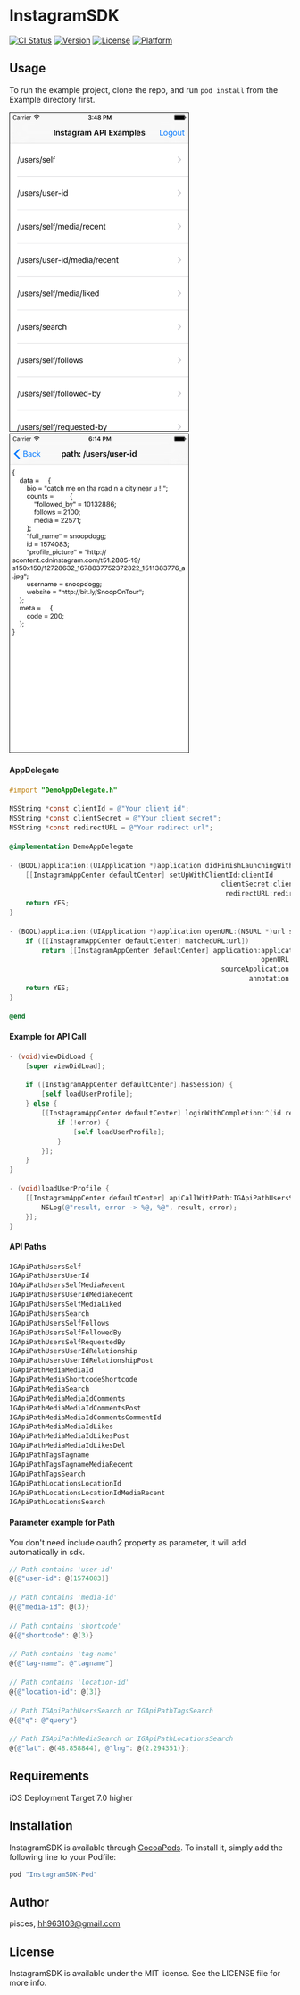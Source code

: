 # InstagramSDK

[![CI Status](http://img.shields.io/travis/pisces/InstagramSDK.svg?style=flat)](https://travis-ci.org/pisces/InstagramSDK)
[![Version](https://img.shields.io/cocoapods/v/InstagramSDK.svg?style=flat)](http://cocoapods.org/pods/InstagramSDK)
[![License](https://img.shields.io/cocoapods/l/InstagramSDK.svg?style=flat)](http://cocoapods.org/pods/InstagramSDK)
[![Platform](https://img.shields.io/cocoapods/p/InstagramSDK.svg?style=flat)](http://cocoapods.org/pods/InstagramSDK)

## Usage

To run the example project, clone the repo, and run `pod install` from the Example directory first.

<img src="ScreenShot/sh_001.png" width="320" border="1" />
<img src="ScreenShot/sh_002.png" width="320" border="1"/>

#### AppDelegate
```Objective-c
#import "DemoAppDelegate.h"

NSString *const clientId = @"Your client id";
NSString *const clientSecret = @"Your client secret";
NSString *const redirectURL = @"Your redirect url";

@implementation DemoAppDelegate

- (BOOL)application:(UIApplication *)application didFinishLaunchingWithOptions:(NSDictionary *)launchOptions {
    [[InstagramAppCenter defaultCenter] setUpWithClientId:clientId
                                                     clientSecret:clientSecret
                                                      redirectURL:redirectURL];
    return YES;
}

- (BOOL)application:(UIApplication *)application openURL:(NSURL *)url sourceApplication:(NSString *)sourceApplication annotation:(id)annotation {
    if ([[InstagramAppCenter defaultCenter] matchedURL:url])
        return [[InstagramAppCenter defaultCenter] application:application
                                                               openURL:url
                                                     sourceApplication:sourceApplication
                                                            annotation:annotation];
    return YES;
}

@end
```
#### Example for API Call
```Objective-c
- (void)viewDidLoad {
    [super viewDidLoad];
    
    if ([InstagramAppCenter defaultCenter].hasSession) {
        [self loadUserProfile];
    } else {
        [[InstagramAppCenter defaultCenter] loginWithCompletion:^(id result, NSError *error) {
            if (!error) {
                [self loadUserProfile];
            }
        }];
    }
}

- (void)loadUserProfile {
    [[InstagramAppCenter defaultCenter] apiCallWithPath:IGApiPathUsersSelf param:nil completion:^(id result, NSError *error) {
        NSLog(@"result, error -> %@, %@", result, error);
    }];
}
```

#### API Paths
```Objective-c
IGApiPathUsersSelf
IGApiPathUsersUserId
IGApiPathUsersSelfMediaRecent
IGApiPathUsersUserIdMediaRecent
IGApiPathUsersSelfMediaLiked
IGApiPathUsersSearch
IGApiPathUsersSelfFollows
IGApiPathUsersSelfFollowedBy
IGApiPathUsersSelfRequestedBy
IGApiPathUsersUserIdRelationship
IGApiPathUsersUserIdRelationshipPost
IGApiPathMediaMediaId
IGApiPathMediaShortcodeShortcode
IGApiPathMediaSearch
IGApiPathMediaMediaIdComments
IGApiPathMediaMediaIdCommentsPost
IGApiPathMediaMediaIdCommentsCommentId
IGApiPathMediaMediaIdLikes
IGApiPathMediaMediaIdLikesPost
IGApiPathMediaMediaIdLikesDel
IGApiPathTagsTagname
IGApiPathTagsTagnameMediaRecent
IGApiPathTagsSearch
IGApiPathLocationsLocationId
IGApiPathLocationsLocationIdMediaRecent
IGApiPathLocationsSearch
```

#### Parameter example for Path
You don't need include oauth2 property as parameter, it will add automatically in sdk.

```Objective-c
// Path contains 'user-id'
@{@"user-id": @(1574083)}

// Path contains 'media-id'
@{@"media-id": @(3)}

// Path contains 'shortcode'
@{@"shortcode": @(3)}

// Path contains 'tag-name'
@{@"tag-name": @"tagname"}

// Path contains 'location-id'
@{@"location-id": @(3)}

// Path IGApiPathUsersSearch or IGApiPathTagsSearch
@{@"q": @"query"}

// Path IGApiPathMediaSearch or IGApiPathLocationsSearch
@{@"lat": @(48.858844), @"lng": @(2.294351)};

```

## Requirements
iOS Deployment Target 7.0 higher

## Installation

InstagramSDK is available through [CocoaPods](http://cocoapods.org). To install
it, simply add the following line to your Podfile:

```ruby
pod "InstagramSDK-Pod"
```

## Author

pisces, hh963103@gmail.com

## License

InstagramSDK is available under the MIT license. See the LICENSE file for more info.
